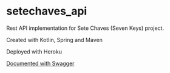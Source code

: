 # setechaves_api

Rest API implementation for Sete Chaves (Seven Keys) project.

Created with Kotlin, Spring and Maven

Deployed with Heroku

[Documented with Swagger](https://setechaves-api.herokuapp.com/swagger-ui.html)
